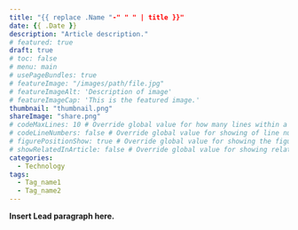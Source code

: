```yaml
---
title: "{{ replace .Name "-" " " | title }}"
date: {{ .Date }}
description: "Article description."
# featured: true
draft: true
# toc: false
# menu: main
# usePageBundles: true
# featureImage: "/images/path/file.jpg"
# featureImageAlt: 'Description of image'
# featureImageCap: 'This is the featured image.'
thumbnail: "thumbnail.png"
shareImage: "share.png"
# codeMaxLines: 10 # Override global value for how many lines within a code block before auto-collapsing.
# codeLineNumbers: false # Override global value for showing of line numbers within code block.
# figurePositionShow: true # Override global value for showing the figure label.
# showRelatedInArticle: false # Override global value for showing related posts in this series at the end of the content.
categories:
  - Technology
tags:
  - Tag_name1
  - Tag_name2
---
```


**Insert Lead paragraph here.**
